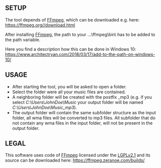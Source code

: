 SETUP
------------------

The tool depends of <a href=http://ffmpeg.org>FFmpeg</a>, which can be downloaded e.g. here:
https://ffmpeg.org//download.html

After installing <a href=http://ffmpeg.org>FFmpeg</a>, the path to your ...\ffmpeg\bin\ has to be added to the path variable.

Here you find a description how this can be done in Windows 10:
https://www.architectryan.com/2018/03/17/add-to-the-path-on-windows-10/


USAGE
-------------------
* After starting the tool, you will be asked to open a folder.
* Select the folder were all your music files are contained.
* A neighboring folder will be created with the postfix _mp3 (e.g. if you select _C:\Users\JohnDoe\Music_ your output folder will be named _C:\Users\JohnDoe\Music_mp3_).
* The output folder will contain the same subfolder structure as the input folder, all wma files will be converted to mp3 files. All subfolder that do not contain any wma files in the input folder, will not be present in the output folder.

LEGAL
--------------------
This software uses code of <a href=http://ffmpeg.org>FFmpeg</a> licensed under the <a href=http://www.gnu.org/licenses/old-licenses/lgpl-2.1.html>LGPLv2.1</a> and its source can be downloaded here: https://ffmpeg.zeranoe.com/builds/
